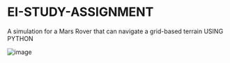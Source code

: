 # EI-STUDY-ASSIGNMENT
 A simulation for a Mars Rover that can navigate a grid-based terrain USING PYTHON

 ![image](https://github.com/Chandu0807/EI-STUDY-ASSIGNMENT/assets/101499467/f3c34cb7-a391-49c7-a69a-450a7e0c3c1a)


 

